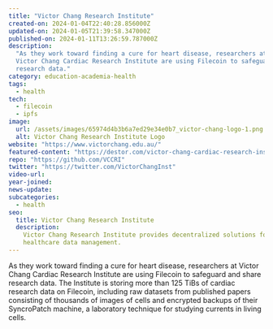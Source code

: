 ```yaml
---
title: "Victor Chang Research Institute"
created-on: 2024-01-04T22:40:28.856000Z
updated-on: 2024-01-05T21:39:58.347000Z
published-on: 2024-01-11T13:26:59.787000Z
description:
  "As they work toward finding a cure for heart disease, researchers at
  Victor Chang Cardiac Research Institute are using Filecoin to safeguard and share
  research data."
category: education-academia-health
tags:
  - health
tech:
  - filecoin
  - ipfs
image:
  url: /assets/images/65974d4b3b6a7ed29e34e0b7_victor-chang-logo-1.png
  alt: Victor Chang Research Institute Logo
website: "https://www.victorchang.edu.au/"
featured-content: "https://destor.com/victor-chang-cardiac-research-institute-case-study"
repo: "https://github.com/VCCRI"
twitter: "https://twitter.com/VictorChangInst"
video-url:
year-joined:
news-update:
subcategories:
  - health
seo:
  title: Victor Chang Research Institute
  description:
    Victor Chang Research Institute provides decentralized solutions for
    healthcare data management.
---
```


As they work toward finding a cure for heart disease, researchers at Victor Chang Cardiac Research Institute are using Filecoin to safeguard and share research data. The Institute is storing more than 125 TiBs of cardiac research data on Filecoin, including raw datasets from published papers consisting of thousands of images of cells and encrypted backups of their SyncroPatch machine, a laboratory technique for studying currents in living cells.
